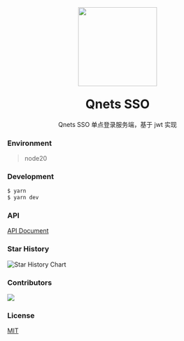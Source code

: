 <div align="center">
    <img height="180" src="https://cdn.qnets.cn/logo.svg" />
    <h1 style="margin-top: 1.5rem">Qnets SSO</h1>
    Qnets SSO 单点登录服务端，基于 jwt 实现
</div>

### Environment

> node20

### Development

```bash
$ yarn
$ yarn dev
```

### API

[API Document](https://github.com/hzh11012/qnets-sso-koa2/tree/master/doc)

### Star History

![Star History Chart](https://api.star-history.com/svg?repos=hzh11012/qnets-sso-koa2&type=Date)

### Contributors

<a href="https://github.com/hzh11012/qnets-sso-koa2/graphs/contributors">
    <img src="https://contrib.rocks/image?repo=hzh11012/qnets-sso-koa2" />
</a>

### License

[MIT](https://github.com/hzh11012/qnets-sso-koa2/blob/master/LICENSE)
